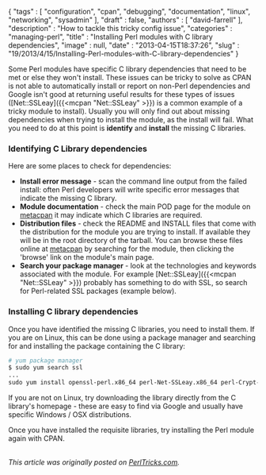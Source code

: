 {
   "tags" : [
      "configuration",
      "cpan",
      "debugging",
      "documentation",
      "linux",
      "networking",
      "sysadmin"
   ],
   "draft" : false,
   "authors" : [
      "david-farrell"
   ],
   "description" : "How to tackle this tricky config issue",
   "categories" : "managing-perl",
   "title" : "Installing Perl modules with C library dependencies",
   "image" : null,
   "date" : "2013-04-15T18:37:26",
   "slug" : "19/2013/4/15/Installing-Perl-modules-with-C-library-dependencies"
}


Some Perl modules have specific C library dependencies that need to be met or else they won't install. These issues can be tricky to solve as CPAN is not able to automatically install or report on non-Perl dependencies and Google isn't good at returning useful results for these types of issues ([Net::SSLeay]({{<mcpan "Net::SSLeay" >}}) is a common example of a tricky module to install). Usually you will only find out about missing dependencies when trying to install the module, as the install will fail. What you need to do at this point is **identify** and **install** the missing C libraries.

### Identifying C Library dependencies

Here are some places to check for dependencies:

-   **Install error message** - scan the command line output from the failed install: often Perl developers will write specific error messages that indicate the missing C library.
-   **Module documentation** - check the main POD page for the module on [metacpan](https://metacpan.org/) it may indicate which C libraries are required.
-   **Distribution files** - check the README and INSTALL files that come with the distribution for the module you are trying to install. If available they will be in the root directory of the tarball. You can browse these files online at [metacpan](https://metacpan.org/) by searching for the module, then clicking the 'browse' link on the module's main page.
-   **Search your package manager** - look at the technologies and keywords associated with the module. For example [Net::SSLeay]({{<mcpan "Net::SSLeay" >}}) probably has something to do with SSL, so search for Perl-related SSL packages (example below).

### Installing C library dependencies

Once you have identified the missing C libraries, you need to install them. If you are on Linux, this can be done using a package manager and searching for and installing the package containing the C library:

```perl
# yum package manager
$ sudo yum search ssl
...
sudo yum install openssl-perl.x86_64 perl-Net-SSLeay.x86_64 perl-Crypt-SSLeay.x86_64
```

If you are not on Linux, try downloading the library directly from the C library's homepage - these are easy to find via Google and usually have specific Windows / OSX distributions.

Once you have installed the requisite libraries, try installing the Perl module again with CPAN.

\
*This article was originally posted on [PerlTricks.com](http://perltricks.com).*
